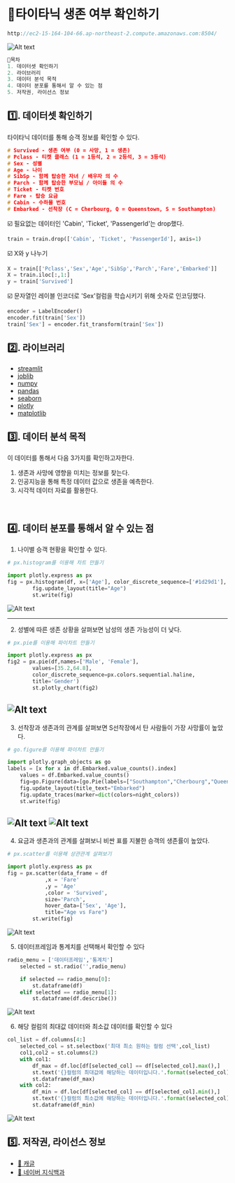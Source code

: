 # **🚢타이타닉 생존 여부 확인하기**
``` C
http://ec2-15-164-104-66.ap-northeast-2.compute.amazonaws.com:8504/
``` 
![Alt text](/data/img10.jpg)

``` C
📌목차
1. 데이터셋 확인하기
2. 라이브러리
3. 데이터 분석 목적
4. 데이터 분포를 통해서 알 수 있는 점
5. 저작권, 라이선스 정보
``` 

## 1️⃣. 데이터셋 확인하기
타이타닉 데이터를 통해 승객 정보를 확인할 수 있다.
``` C
# Survived - 생존 여부 (0 = 사망, 1 = 생존)
# Pclass - 티켓 클래스 (1 = 1등석, 2 = 2등석, 3 = 3등석)
# Sex - 성별
# Age - 나이
# SibSp - 함께 탑승한 자녀 / 배우자 의 수
# Parch - 함께 탑승한 부모님 / 아이들 의 수
# Ticket - 티켓 번호
# Fare - 탑승 요금
# Cabin - 수하물 번호
# Embarked - 선착장 (C = Cherbourg, Q = Queenstown, S = Southampton)
``` 
☑️ 필요없는 데이터인 'Cabin', 'Ticket', 'PassengerId'는 drop했다.
```python
train = train.drop(['Cabin', 'Ticket', 'PassengerId'], axis=1)
```
☑️ X와 y 나누기
```python
X = train[['Pclass','Sex','Age','SibSp','Parch','Fare','Embarked']]
X = train.iloc[:,1:]
y = train['Survived']
```
☑️ 문자열인 레이블 인코더로 'Sex'컬럼을 학습시키기 위해 숫자로 인코딩했다.
```python
encoder = LabelEncoder()
encoder.fit(train['Sex'])
train['Sex'] = encoder.fit_transform(train['Sex'])
```


## 2️⃣. 라이브러리
- [streamlit](https://streamlit.io/)   
- [joblib](https://joblib.readthedocs.io/en/latest/)
- [numpy](https://numpy.org/)
- [pandas](https://pandas.pydata.org/)
- [seaborn](https://seaborn.pydata.org/)
- [plotly](https://plotly.com/python/)
- [matplotlib](https://matplotlib.org/)



## 3️⃣. 데이터 분석 목적
이 데이터를 통해서 다음 3가지를 확인하고자한다.
1. 생존과 사망에 영향을 미치는 정보를 찾는다.
2. 인공지능을 통해 특정 데이터 값으로 생존을 예측한다.
3. 시각적 데이터 자료를 활용한다.

<br>

## 4️⃣. 데이터 분포를 통해서 알 수 있는 점

1. 나이별 승객 현황을 확인할 수 있다.

```python
# px.histogram를 이용해 차트 만들기

import plotly.express as px
fig = px.histogram(df, x=['Age'], color_discrete_sequence=['#1d29d1'], barmode='overlay')
        fig.update_layout(title="Age")
        st.write(fig)
```
![Alt text](/data/chart01.png)

---
2. 성별에 따른 생존 상황을 살펴보면
남성의 생존 가능성이 더 낮다.

```python
# px.pie를 이용해 파이차트 만들기

import plotly.express as px
fig2 = px.pie(df,names=['Male', 'Female'],
        values=[35.2,64.8],
        color_discrete_sequence=px.colors.sequential.haline,
        title='Gender')
        st.plotly_chart(fig2)

```
![Alt text](/data/chart02.png)
---

3. 선착장과 생존과의 관계를 살펴보면 S선착장에서 탄 사람들이 가장 사망률이 높았다.
```python
# go.figure를 이용해 파이차트 만들기

import plotly.graph_objects as go
labels = [x for x in df.Embarked.value_counts().index]
    values = df.Embarked.value_counts()
    fig=go.Figure(data=[go.Pie(labels=["Southampton","Cherbourg","Queenstown"],values=values,hole=.3,pull=[0,0,0.06,0])])
    fig.update_layout(title_text="Embarked")
    fig.update_traces(marker=dict(colors=night_colors))
    st.write(fig)
```
![Alt text](/data/chart03.png)
![Alt text](/data/chart04.png)
---

4. 요금과 생존과의 관계를 살펴보니 비싼 표를 지불한 승객의 생존률이 높았다.

```python
# px.scatter를 이용해 상관관계 살펴보기

import plotly.express as px
fig = px.scatter(data_frame = df
            ,x = 'Fare'
            ,y = 'Age'
            ,color = 'Survived',
            size='Parch',
            hover_data=['Sex', 'Age'],
            title="Age vs Fare")
        st.write(fig)
```
![Alt text](/data/chart05.png)

5. 데이터프레임과 통계치를 선택해서 확인할 수 있다

```python
radio_menu = ['데이터프레임','통계치']
    selected = st.radio('',radio_menu)

    if selected == radio_menu[0]:
        st.dataframe(df)
    elif selected == radio_menu[1]:
        st.dataframe(df.describe())
```
![Alt text](/data/chart06.png)

6. 해당 컬럼의 최대값 데이터와 최소값 데이터를 확인할 수 있다

```python
col_list = df.columns[4:]
    selected_col = st.selectbox('최대 최소 원하는 컬럼 선택',col_list)
    col1,col2 = st.columns(2)
    with col1:
        df_max = df.loc[df[selected_col] == df[selected_col].max(),]
        st.text('{}컬럼의 최대값에 해당하는 데이터입니다.'.format(selected_col))
        st.dataframe(df_max)
    with col2:
        df_min = df.loc[df[selected_col] == df[selected_col].min(),]
        st.text('{}컬럼의 최소값에 해당하는 데이터입니다.'.format(selected_col))
        st.dataframe(df_min)
```
![Alt text](/data/chart07.png)





## 5️⃣. 저작권, 라이선스 정보
- [📁 캐글](https://www.kaggle.com/competitions/titanic)   
- [📁 네이버 지식백과](https://terms.naver.com/entry.naver?docId=3574197&cid=58940&categoryId=58956)




